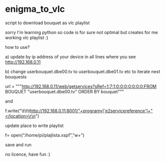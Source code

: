 # enigma_to_vlc

script to download bouquet as vlc playlist

sorry I'm learning python so code is for sure not optimal but creates for me working vlc playlist :)


how to use?

a) update by ip address of your device in all lines where you see http://192.168.0.11

b) change userbouquet.dbe00.tv to userbouquet.dbe01.tv etc to iterate next bouquests

url = """http://192.168.0.11/web/getservices?sRef=1:7:1:0:0:0:0:0:0:0:FROM BOUQUET "userbouquet.dbe00.tv" ORDER BY bouquet"""

and 

 f.write("\t\t\t<location>http://192.168.0.11:8001/"+programy['e2servicereference']+"</location>\r\n")


update place to write playlist

f= open("/home/pi/plajlista.xspf","w+")

save and run

no licence, have fun :)
